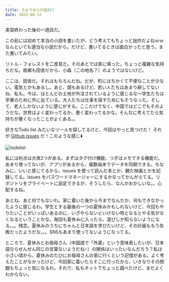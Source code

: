```yaml
---
title: さようならの話#12
date: 2023-08-12
---
```


実習終わった後の一週目だ。

この前には初めて本当の小説を書いたが、どう考えてもちょっと拙作だよねｗｗなんといても適当な小説だから。だけど、書いてるときは面白かったと思う。また書いてみたい。

リトル・フォレストを二度見た。そのあとでは家に帰った。ちょっと複雑な気持ちだな。故郷も田舎だから、小森（この地名？）のようではないけど。

ここは、田舎だ。それはもちろんだね。だが、町にはちかくて不便なことが少ない。電気とかもあるし。あと、畑もあるけど、若い人たちはあまり耕してないね、私も。今は、ほとんどの土地が外注されているように感じるな～学生たちは学業のために外に出ている。大人たちは仕事を探すためにもそうなった。そして、老人しかないように感じがする。ここだけでなく、中国ではどこでもそのようだな。世界はよく変わってるか、悪く変わってるかな。そんなに考えてたら気持ちが悪くなったことがよくある。。

好きなTodo list みたいなツールを探してるけど、今回はやっと見つけた！ それが [Github issues](https://docs.github.com/en/issues)  だ！このような感じ:arrow_down:

![todolist](https://maodaisuki.github.io/blog/images/posts/2023/todolist.png)

私には利点は大体2つがある。まずはタグ付け機能、つぎはメモできる機能だ。あまり使ってないが、アプリがあるから、複数端末でデータを同期できる。ちなみに、いいと感じてるから、issues を使って読んだ本とか、観た映画とかを記録してる。issues をパスワードマネージャーにするかなってかんがえてる。リポジトリをプライベートに設定できるが、そうしたら、なんかおかしいな。。心配するね。

あとね、あと何でもないわ。家に着いた後から今までなんだか、何もできなかったように感じるわ。学生とする最後の一つの夏休みかもしれないけど、今回もやりたいことがいっぱいあるのに、いざやらないといけない時となるとやる気がなくなるということかな。毎回も夏休みに入ったら、遊びしか知らないようになる。。。残念。夏休みのうちにちゃんと日本語を学びたいけど、その計画ももう失敗だったようだな。。。SNSもあまり使ってないようになってる。

ところで、夏休みとお祖母さん<span class="heimu">（中国語で「外婆」という意味表したいが、日本語ならぜんぜん同じの言葉ないようだね:sweat_drops:）</span>の関係はいったいなんだろう？私は小さい頃から、夏休みのたびにお祖母さんの家に行くという記憶がある。よく考えたことがなかったけど、今回家に着いたらそこに行ったから、いきなりその問題もちょっと気になるわ。それで、私もネットでちょっと調べたけど、まだよくわからない。

